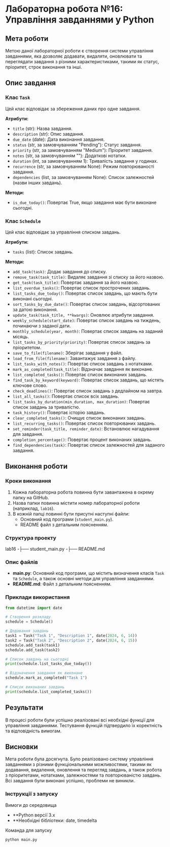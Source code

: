 # Лабораторна робота №16: Управління завданнями у Python

## Мета роботи
Метою даної лабораторної роботи є створення системи управління завданнями, яка дозволяє додавати, видаляти, оновлювати та переглядати завдання з різними характеристиками, такими як статус, пріоритет, строк виконання та інші.

## Опис завдання
### Клас `Task`
Цей клас відповідає за збереження даних про одне завдання.

**Атрибути:**
- `title` (str): Назва завдання.
- `description` (str): Опис завдання.
- `due_date` (date): Дата виконання завдання.
- `status` (str, за замовчуванням "Pending"): Статус завдання.
- `priority` (str, за замовчуванням "Medium"): Пріоритет завдання.
- `notes` (str, за замовчуванням ""): Додаткові нотатки.
- `duration` (int, за замовчуванням 1): Тривалість завдання у годинах.
- `recurrence` (str, за замовчуванням None): Режим повторюваності завдання.
- `dependencies` (list, за замовчуванням None): Список залежностей (назви інших завдань).

**Методи:**
- `is_due_today()`: Повертає True, якщо завдання має бути виконане сьогодні.

### Клас `Schedule`
Цей клас відповідає за управління списком завдань.

**Атрибути:**
- `tasks` (list): Список завдань.

**Методи:**
- `add_task(task)`: Додає завдання до списку.
- `remove_task(task_title)`: Видаляє завдання зі списку за його назвою.
- `get_task(task_title)`: Повертає завдання за його назвою.
- `list_overdue_tasks()`: Повертає список прострочених завдань.
- `list_tasks_due_today()`: Повертає список завдань, що мають бути виконані сьогодні.
- `sort_tasks_by_due_date()`: Повертає список завдань, відсортованих за датою виконання.
- `update_task(task_title, **kwargs)`: Оновлює атрибути завдання.
- `weekly_schedule(start_date)`: Повертає список завдань на тиждень, починаючи з заданої дати.
- `monthly_schedule(year, month)`: Повертає список завдань на заданий місяць.
- `list_tasks_by_priority(priority)`: Повертає список завдань за пріоритетом.
- `save_to_file(filename)`: Зберігає завдання у файл.
- `load_from_file(filename)`: Завантажує завдання з файлу.
- `list_tasks_with_notes()`: Повертає список завдань з нотатками.
- `mark_as_completed(task_title)`: Відзначає завдання як виконане.
- `list_completed_tasks()`: Повертає список виконаних завдань.
- `find_task_by_keyword(keyword)`: Повертає список завдань, що містять ключове слово.
- `check_deadlines()`: Повертає список завдань з дедлайном на завтра.
- `list_all_tasks()`: Повертає список всіх завдань.
- `list_tasks_by_duration(min_duration, max_duration)`: Повертає список завдань за тривалістю.
- `task_history()`: Повертає історію завдань.
- `clear_completed_tasks()`: Очищує список виконаних завдань.
- `list_recurring_tasks()`: Повертає список повторюваних завдань.
- `set_reminder(task_title, reminder_date)`: Встановлює нагадування для завдання.
- `completion_percentage()`: Повертає процент виконаних завдань.
- `find_dependencies(task)`: Повертає список залежностей для заданого завдання.

## Виконання роботи
### Кроки виконання
1. Кожна лабораторна робота повинна бути завантажена в окрему папку на GitHub.
2. Назва папки повинна містити номер лабораторної роботи (наприклад, `lab16`).
3. В кожній папці повинні бути присутні наступні файли:
   - Основний код програми (`student_main.py`).
   - README файл з детальним поясненням.

### Структура проекту
lab16
-├── student_main.py
-├── README.md

### Опис файлів
- **main.py**: Основний код програми, що містить визначення класів `Task` та `Schedule`, а також основні методи для управління завданнями.
- **README.md**: Файл з детальним поясненням.

### Приклади використання
```python
from datetime import date

# Створення розкладу
schedule = Schedule()

# Додавання завдань
task1 = Task("Task 1", "Description 1", date(2024, 6, 14))
task2 = Task("Task 2", "Description 2", date(2024, 6, 15))
schedule.add_task(task1)
schedule.add_task(task2)

# Список завдань на сьогодні
print(schedule.list_tasks_due_today())

# Відзначення завдання як виконане
schedule.mark_as_completed("Task 1")

# Список виконаних завдань
print(schedule.list_completed_tasks())
```

## Результати
В процесі роботи були успішно реалізовані всі необхідні функції для управління завданнями. Тестування функцій підтвердило їх коректність та відповідність вимогам.

## Висновки
Мета роботи була досягнута. Було реалізовано систему управління завданнями з різними функціональними можливостями, такими як додавання, видалення, оновлення та перегляд завдань, а також робота з пріоритетами, нотатками, залежностями та повторюваністю завдань. Всі завдання були виконані успішно, проблеми не виникли.

### Інструкції з запуску

Вимоги до середовища
- **Python версії 3.x
- **Необхідні бібліотеки: date, timedelta

Команда для запуску
```
python main.py
```
